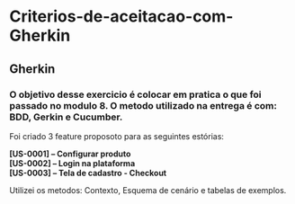 # Criterios-de-aceitacao-com-Gherkin

## Gherkin

### O objetivo desse exercicio é colocar em pratica o que foi passado no modulo 8. O metodo utilizado na entrega é com: BDD, Gerkin e Cucumber.
Foi criado  3 feature proposoto para as seguintes estórias:

**[US-0001] – Configurar produto   
[US-0002] – Login na plataforma  
[US-0003] – Tela de cadastro - Checkout**

 Utilizei os metodos: Contexto, Esquema de cenário e tabelas de exemplos.
